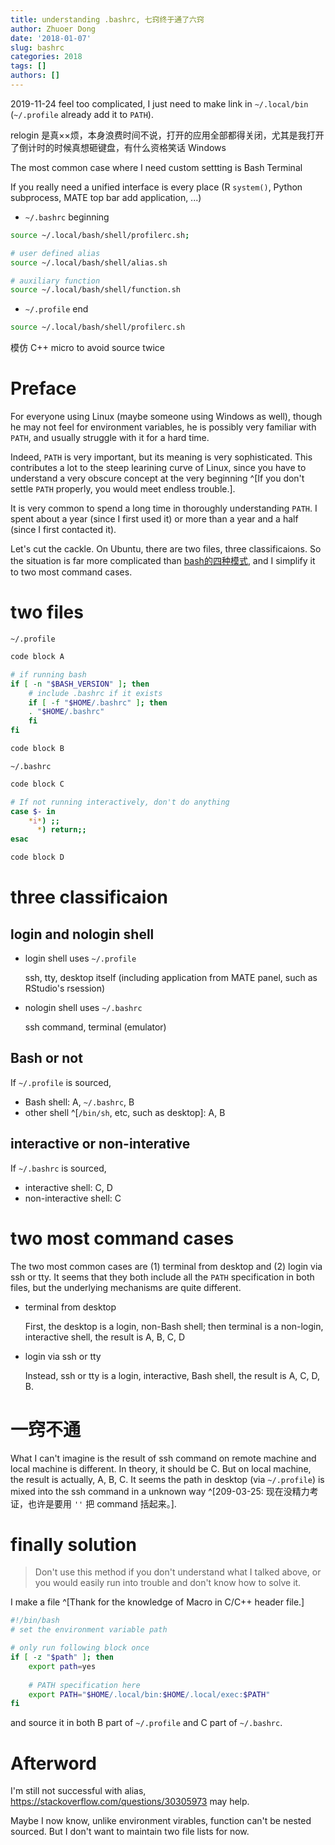 ```yaml
---
title: understanding .bashrc, 七窍终于通了六窍
author: Zhuoer Dong
date: '2018-01-07'
slug: bashrc
categories: 2018
tags: []
authors: []
---
```


2019-11-24  feel too complicated, I just need to make link in `~/.local/bin` (`~/.profile` already add it to `PATH`). 

relogin 是真××烦，本身浪费时间不说，打开的应用全部都得关闭，尤其是我打开了倒计时的时候真想砸键盘，有什么资格笑话 Windows

The most common case where I need custom settting is Bash Terminal

If you really need a unified interface is every place (R `system()`, Python subprocess, MATE top bar add application, ...)

- `~/.bashrc` beginning

```bash
source ~/.local/bash/shell/profilerc.sh;

# user defined alias
source ~/.local/bash/shell/alias.sh

# auxiliary function
source ~/.local/bash/shell/function.sh
```

- `~/.profile` end

```bash
source ~/.local/bash/shell/profilerc.sh
```

模仿 C++ micro to avoid source twice

# Preface

For everyone using Linux (maybe someone using Windows as well), though he may not feel for environment variables, he is possibly very familiar with `PATH`, and usually struggle with it for a hard time.

Indeed, `PATH` is very important, but its meaning is very sophisticated. This contributes a lot to the steep learining curve of Linux, since you have to understand a very obscure concept at the very beginning ^[If you don't settle `PATH` properly, you would meet endless trouble.]. 

It is very common to spend a long time in thoroughly understanding `PATH`. I spent about a year (since I first used it) or more than a year and a half (since I first contacted it).

Let's cut the cackle. On Ubuntu, there are two files, three classificaions. So the situation is far more complicated than [bash的四种模式](http://feihu.me/blog/2014/env-problem-when-ssh-executing-command-on-remote/#bash%E7%9A%84%E5%9B%9B%E7%A7%8D%E6%A8%A1%E5%BC%8F), and I simplify it to two most command cases.



# two files

`~/.profile`
```bash
code block A

# if running bash
if [ -n "$BASH_VERSION" ]; then
    # include .bashrc if it exists
    if [ -f "$HOME/.bashrc" ]; then
	. "$HOME/.bashrc"
    fi
fi

code block B
```

`~/.bashrc`
```bash
code block C

# If not running interactively, don't do anything
case $- in
    *i*) ;;
      *) return;;
esac

code block D
```



# three classificaion



## login and nologin shell

- login shell uses `~/.profile`

  ssh, tty, desktop itself (including application from MATE panel, such as RStudio's rsession)

- nologin shell uses `~/.bashrc`

  ssh command, terminal (emulator)
    
## Bash or not

If `~/.profile` is sourced,

- Bash shell: A, `~/.bashrc`, B
- other shell ^[`/bin/sh`, etc, such as desktop]: A, B

## interactive or non-interative

If `~/.bashrc` is sourced,

- interactive shell: C, D
- non-interactive shell: C



# two most command cases

The two most common cases are (1) terminal from desktop and (2) login via ssh or tty. It seems that they both include all the `PATH` specification in both files, but the underlying mechanisms are quite different.

- terminal from desktop

  First, the desktop is a login, non-Bash shell; then terminal is a non-login, interactive shell, the result is A, B, C, D

- login via ssh or tty

  Instead, ssh or tty is a login, interactive, Bash shell, the result is A, C, D, B.



# 一窍不通

What I can't imagine is the result of ssh command on remote machine and local machine is different. In theory, it should be C. But on local machine, the result is actually, A, B, C. It seems the path in desktop (via `~/.profile`) is mixed into the ssh command in a unknown way ^[209-03-25: 现在没精力考证，也许是要用 `''` 把 command 括起来。].



# finally solution

> Don't use this method if you don't understand what I talked above, or you would easily run into trouble and don't know how to solve it.

I make a file ^[Thank for the knowledge of Macro in C/C++ header file.]

```bash
#!/bin/bash
# set the environment variable path

# only run following block once
if [ -z "$path" ]; then
    export path=yes
    
    # PATH specification here
    export PATH="$HOME/.local/bin:$HOME/.local/exec:$PATH" 
fi
```

and source it in both  B part of `~/.profile` and C part of `~/.bashrc`. 



# Afterword

I'm still not successful with alias, https://stackoverflow.com/questions/30305973 may help.

Maybe I now know, unlike environment virables, function can't be nested sourced. But I don't want to maintain two file lists for now.


















































